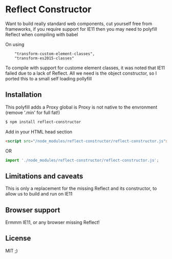Reflect Constructor
=======================

Want to build really standard web components, cut yourself free from frameworks, if you require support for IE11 then you may need to polyfill Reflect when compiling with babel

On using 

```
    "transform-custom-element-classes",
    "transform-es2015-classes"
```

To compile with support for custome element classes, it was noted that IE11 failed due to a lack of Reflect. All we need is the object constructor, so I ported this to a small self loading pollyfill

## Installation

This polyfill adds a Proxy global is Proxy is not native to the envronment (remove '.min' for full fat!)


```bash
$ npm install reflect-constructor
```

Add in your HTML head section


```html
<script src="/node_modules/reflect-constructor/reflect-constructor.js"></script>
```

OR

```js
import './node_modules/reflect-constructor/reflect-constructor.js';
```

## Limitations and caveats

This is only a replacement for the missing Reflect and its constructor, to allow us to build and run on IE11

## Browser support

Ermmm IE11, or any browser missing Reflect!

## License

MIT ;)
